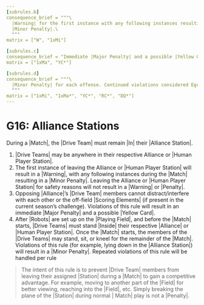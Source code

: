 ```yaml
---
[subrules.b]
consequence_brief = """\
  |Warning| for the first instance with any following instances resulting in a \
  |Minor Penalty|.\
  """
matrix = ["W", "1xMi"]

[subrules.c]
consequence_brief = "Immediate |Major Penalty| and a possible |Yellow Card|."
matrix = ["1xMa", "YC*"]

[subrules.d]
consequence_brief = """\
  |Minor Penalty| for each offense. Continued violations considered Egregious.\
  """
matrix = ["1xMi", "1xMa*", "YC*", "RC*", "DQ*"]
---
```


# G16: Alliance Stations

During a |Match|, the |Drive Team| must remain |In| their |Alliance Station|.

1. |Drive Teams| may be anywhere in their respective Alliance or |Human Player
Station|.
2. The first instance of leaving the Alliance or |Human Player Station| will
result in a |Warning|, with any following instances during the |Match| resulting
in a |Minor Penalty|. Leaving the Alliance or |Human Player Station| for safety
reasons will not result in a |Warning| or |Penalty|.
3. Opposing |Alliance|’s |Drive Team| members cannot distract/interfere with
each other or the off-field |Scoring Elements| (if present in the current
season’s challenge). Violations of this rule will result in an immediate |Major
Penalty| and a possible |Yellow Card|.
4. After |Robots| are set up on the |Playing Field|, and before the |Match|
starts, |Drive Teams| must stand |Inside| their respective |Alliance| or |Human
Player Station|. Once the |Match| starts, the members of the |Drive Teams| may
stand, sit, or kneel for the remainder of the |Match|. Violations of this rule
(for example, lying down in the |Alliance Station|) will result in a |Minor
Penalty|. Repeated violations of this rule will be handled per rule <G30>

> The intent of this rule is to prevent |Drive Team| members from leaving
their assigned |Station| during a |Match| to gain a competitive advantage. For
example, moving to another part of the |Field| for better viewing, reaching into
the |Field|, etc. Simply breaking the plane of the |Station| during normal |
Match| play is not a |Penalty|.
